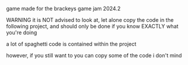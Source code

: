 game made for the brackeys game jam 2024.2

WARNING
it is NOT advised to look at, let alone copy the code in the following project,
and should only be done if you know EXACTLY what you're doing

a lot of spaghetti code is contained within the project

however, if you still want to you can copy some of the code i don't mind
